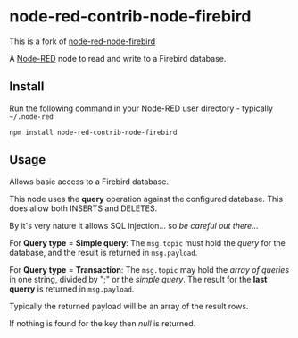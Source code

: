 node-red-contrib-node-firebird
========================

This is a fork of [node-red-node-firebird](https://github.com/phantom21/node-red-node-firebird)

A <a href="http://nodered.org" target="_new">Node-RED</a> node to read and write to a Firebird database.

Install
-------

Run the following command in your Node-RED user directory - typically `~/.node-red`

    npm install node-red-contrib-node-firebird


Usage
-----

Allows basic access to a Firebird database.

This node uses the <b>query</b> operation against the configured database. This does allow both INSERTS and DELETES.

By it's very nature it allows SQL injection... so <i>be careful out there...</i>

For <b>Query type</b> = <b>Simple query</b>:
    The `msg.topic` must hold the <i>query</i> for the database, and the result is returned in `msg.payload`.
    
For <b>Query type</b> = <b>Transaction</b>:
    The `msg.topic` may hold the <i>array of queries</i> in one string, divided by ";" or the <i>simple query</i>. The result for the <b>last querry</b> is returned in `msg.payload`.

Typically the returned payload will be an array of the result rows.

If nothing is found for the key then <i>null</i> is returned.